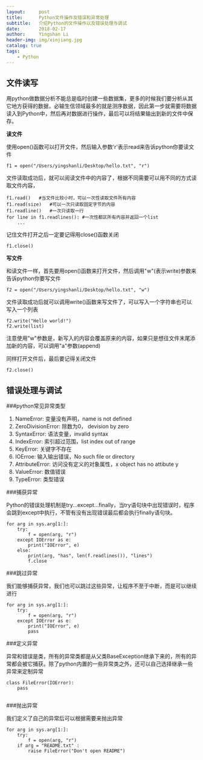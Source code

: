 ```yaml
---
layout:     post
title:      Python文件操作及错误和异常处理
subtitle:   介绍Python的文件操作以及错误处理与调试
date:       2018-02-17
author:     Yingshan Li
header-img: img/xinjiang.jpg
catalog: true
tags:
    - Python
---
```



## 文件读写
用python做数据分析不能总是临时创建一些数据集，更多的时候我们要分析从其它地方获得的数据，必输生信领域最多的就是测序数据，因此第一步就需要将数据读入到Python中，然后再对数据进行操作，最后可以将结果输出到新的文件中保存。

**读文件**

使用open()函数可以打开文件，然后输入参数'r'表示read来告诉python你要读文件

```
f1 = open("/Users/yingshanli/Desktop/hello.txt", "r")
```
文件读取成功后，就可以阅读文件中的内容了，根据不同需要可以用不同的方式读取文件内容，

```
f1.read()	#当文件比较小时，可以一次性读取文件所有内容
f1.read(size)	#可以一次只读取固定字节的内容
f1.readline()	#一次只读取一行
for line in f1.readlines(): #一次性都区所有内容并返回一个list
	... 
```

记住文件打开之后一定要记得用close()函数关闭

```
f1.close()
```

**写文件**

和读文件一样，首先要用open()函数来打开文件，然后调用"w"(表示write)参数来告诉python你要写文件

```
f2 = open("/Users/yingshanli/Desktop/hello.txt", "w")
```
文件读取成功后就可以调用write()函数来写文件了，可以写入一个字符串也可以写入一个列表

```
f2.write("Hello world!")
f2.write(list)
```
注意使用"w"参数是，新写入的内容会覆盖原来的内容，如果只是想往文件末尾添加新的内容，可以调用"a"参数(append)

同样打开文件后，最后要记得关闭文件

```
f2.close()
```


## 错误处理与调试

###python常见异常类型

1. NameError: 变量没有声明，name is not defined
2. ZeroDivisionError: 除数为0， devision by zero
3. SyntaxError: 语法变量，invalid syntax
4. IndexError: 索引超过范围，list index out of range
5. KeyError: 关键字不存在
6. IOErroe: 输入输出错误，No such file or directory
7. AttributeError: 访问没有定义的对象属性，x object has no attibute y
8. ValueError: 数值错误
9. TypeError: 类型错误 

###捕获异常

Python的错误处理机制是try...except...finally，当try语句块中出现错误时，程序会跳到except中执行，不管有没有出现错误最后都会执行finally语句块。

```
for arg in sys.arg[1:]:
	try:
		f = open(arg, "r")
	except IOError as e:
		print("IOError", e)
	else:
		print(arg, "has", len(f.readlines()), "lines")
		f.close
```

###跳过异常

我们能够捕获异常，我们也可以跳过这些异常，让程序不至于中断，而是可以继续进行

```
for arg in sys.arg[1:]:
	try:
		f = open(arg, "r")
	except IOError as e:
		print("IOError", e)
		pass
```

###定义异常

异常和错误是类，所有的异常类都是从父类BaseException继承下来的，所有的异常都会被它捕获。除了python内置的一些异常类之外，还可以自己选择继承一些异常来定制异常

```
class FileError(IOError):
	pass
		
```

###抛出异常

我们定义了自己的异常后可以根据需要来抛出异常

```
for arg in sys.arg[1:]:
	try:
		f = open(arg, "r")
	if arg = "README.txt" :
		raise FileError("Don't open README")
```

